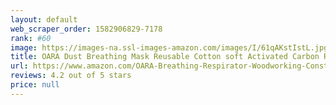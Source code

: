 ```yaml
---
layout: default 
﻿web_scraper_order: 1582906829-7178
rank: #60
image: https://images-na.ssl-images-amazon.com/images/I/61qAKstIstL.jpg
title: OARA Dust Breathing Mask Reusable Cotton soft Activated Carbon Respirator with Filter Face Mask (with 2 Breathing Valve and 3 Filters) Used for…
url: https://www.amazon.com/OARA-Breathing-Respirator-Woodworking-Construction/dp/B07Y9NF92Y/ref=zg_mw_hi_60?_encoding=UTF8&psc=1&refRID=DCHN01BKZ4RN4FT7PJ7H
reviews: 4.2 out of 5 stars
price: null
---
```

